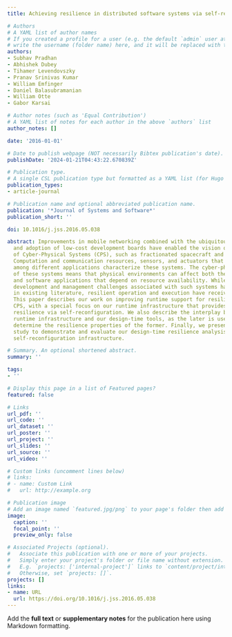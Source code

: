 ```yaml
---
title: Achieving resilience in distributed software systems via self-reconfiguration

# Authors
# A YAML list of author names
# If you created a profile for a user (e.g. the default `admin` user at `content/authors/admin/`), 
# write the username (folder name) here, and it will be replaced with their full name and linked to their profile.
authors:
- Subhav Pradhan
- Abhishek Dubey
- Tihamer Levendovszky
- Pranav Srinivas Kumar
- William Emfinger
- Daniel Balasubramanian
- William Otte
- Gabor Karsai

# Author notes (such as 'Equal Contribution')
# A YAML list of notes for each author in the above `authors` list
author_notes: []

date: '2016-01-01'

# Date to publish webpage (NOT necessarily Bibtex publication's date).
publishDate: '2024-01-21T04:43:22.670839Z'

# Publication type.
# A single CSL publication type but formatted as a YAML list (for Hugo requirements).
publication_types:
- article-journal

# Publication name and optional abbreviated publication name.
publication: '*Journal of Systems and Software*'
publication_short: ''

doi: 10.1016/j.jss.2016.05.038

abstract: Improvements in mobile networking combined with the ubiquitous availability
  and adoption of low-cost development boards have enabled the vision of mobile platforms
  of Cyber-Physical Systems (CPS), such as fractionated spacecraft and UAV swarms.
  Computation and communication resources, sensors, and actuators that are shared
  among different applications characterize these systems. The cyber-physical nature
  of these systems means that physical environments can affect both the resource availability
  and software applications that depend on resource availability. While many application
  development and management challenges associated with such systems have been described
  in existing literature, resilient operation and execution have received less attention.
  This paper describes our work on improving runtime support for resilience in mobile
  CPS, with a special focus on our runtime infrastructure that provides autonomous
  resilience via self-reconfiguration. We also describe the interplay between this
  runtime infrastructure and our design-time tools, as the later is used to statically
  determine the resilience properties of the former. Finally, we present a use case
  study to demonstrate and evaluate our design-time resilience analysis and runtime
  self-reconfiguration infrastructure.

# Summary. An optional shortened abstract.
summary: ''

tags:
- ''

# Display this page in a list of Featured pages?
featured: false

# Links
url_pdf: ''
url_code: ''
url_dataset: ''
url_poster: ''
url_project: ''
url_slides: ''
url_source: ''
url_video: ''

# Custom links (uncomment lines below)
# links:
# - name: Custom Link
#   url: http://example.org

# Publication image
# Add an image named `featured.jpg/png` to your page's folder then add a caption below.
image:
  caption: ''
  focal_point: ''
  preview_only: false

# Associated Projects (optional).
#   Associate this publication with one or more of your projects.
#   Simply enter your project's folder or file name without extension.
#   E.g. `projects: ['internal-project']` links to `content/project/internal-project/index.md`.
#   Otherwise, set `projects: []`.
projects: []
links:
- name: URL
  url: https://doi.org/10.1016/j.jss.2016.05.038
---
```


Add the **full text** or **supplementary notes** for the publication here using Markdown formatting.
